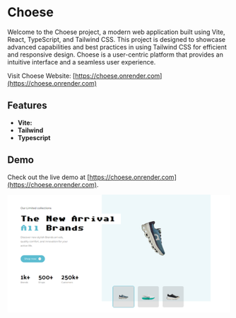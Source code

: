 # Choese

Welcome to the Choese project, a modern web application built using Vite, React, TypeScript, and Tailwind CSS. This project is designed to showcase advanced capabilities and best practices in using Tailwind CSS for efficient and responsive design. Choese is a user-centric platform that provides an intuitive interface and a seamless user experience.

Visit Choese Website: [https://choese.onrender.com](https://choese.onrender.com)

## Features

- **Vite:**
- **Tailwind** 
- **Typescript** 

## Demo

Check out the live demo at [https://choese.onrender.com](https://choese.onrender.com).

![Choese Screenshot](./public/screenshot-choese.png)
